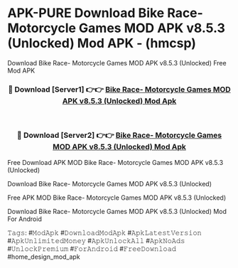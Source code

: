 # APK-PURE Download Bike Race- Motorcycle Games MOD APK v8.5.3 (Unlocked) Mod APK - (hmcsp)
Download Bike Race- Motorcycle Games MOD APK v8.5.3 (Unlocked) Free Mod APK

<div align="center">
<h3>🔴 Download [Server1] 👉👉 <a href="https://apk-comot.site?title=Bike_Race-_Motorcycle_Games_MOD_APK_v8.5.3_(Unlocked)">Bike Race- Motorcycle Games MOD APK v8.5.3 (Unlocked) Mod Apk</a></h3><br>

<h3>🔴 Download [Server2] 👉👉 <a href="https://apk-comot.site?title=Bike_Race-_Motorcycle_Games_MOD_APK_v8.5.3_(Unlocked)">Bike Race- Motorcycle Games MOD APK v8.5.3 (Unlocked) Mod Apk</a></h3>
</div>


Free Download APK MOD Bike Race- Motorcycle Games MOD APK v8.5.3 (Unlocked)

Download Bike Race- Motorcycle Games MOD APK v8.5.3 (Unlocked) 

Free APK MOD Bike Race- Motorcycle Games MOD APK v8.5.3 (Unlocked) 

Download Bike Race- Motorcycle Games MOD APK v8.5.3 (Unlocked) Mod For Android

𝚃𝚊𝚐𝚜: #𝙼𝚘𝚍𝙰𝚙𝚔 #𝙳𝚘𝚠𝚗𝚕𝚘𝚊𝚍𝙼𝚘𝚍𝙰𝚙𝚔 #𝙰𝚙𝚔𝙻𝚊𝚝𝚎𝚜𝚝𝚅𝚎𝚛𝚜𝚒𝚘𝚗 #𝙰𝚙𝚔𝚄𝚗𝚕𝚒𝚖𝚒𝚝𝚎𝚍𝙼𝚘𝚗𝚎𝚢 #𝙰𝚙𝚔𝚄𝚗𝚕𝚘𝚌𝚔𝙰𝚕𝚕 #𝙰𝚙𝚔𝙽𝚘𝙰𝚍𝚜 #𝚄𝚗𝚕𝚘𝚌𝚔𝙿𝚛𝚎𝚖𝚒𝚞𝚖 #𝙵𝚘𝚛𝙰𝚗𝚍𝚛𝚘𝚒𝚍 #𝙵𝚛𝚎𝚎𝙳𝚘𝚠𝚗𝚕𝚘𝚊𝚍 #home_design_mod_apk